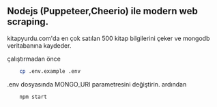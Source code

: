 ## Nodejs (Puppeteer,Cheerio) ile modern web scraping.

kitapyurdu.com'da en çok satılan 500 kitap bilgilerini çeker ve mongodb veritabanına kaydeder.

çalıştırmadan önce 

```sh
    cp .env.example .env
```

.env dosyasında MONGO_URI parametresini değiştirin. ardından

```sh 
    npm start
```